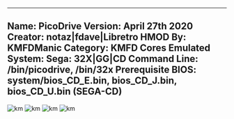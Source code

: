 -----------------------
Name: PicoDrive
Version: April 27th 2020
Creator: notaz|fdave|Libretro
HMOD By: KMFDManic
Category: KMFD Cores
Emulated System: Sega: 32X|GG|CD
Command Line: /bin/picodrive, /bin/32x
Prerequisite BIOS: system/bios_CD_E.bin, bios_CD_J.bin, bios_CD_U.bin (SEGA-CD)
-----------------------
![km](https://i.imgur.com/NoDlXLV.png)
![km](https://i.imgur.com/opH66xS.png)
![km](https://i.imgur.com/OQmtuKq.png)
![km](https://i.imgur.com/ccwp5zl.png)

